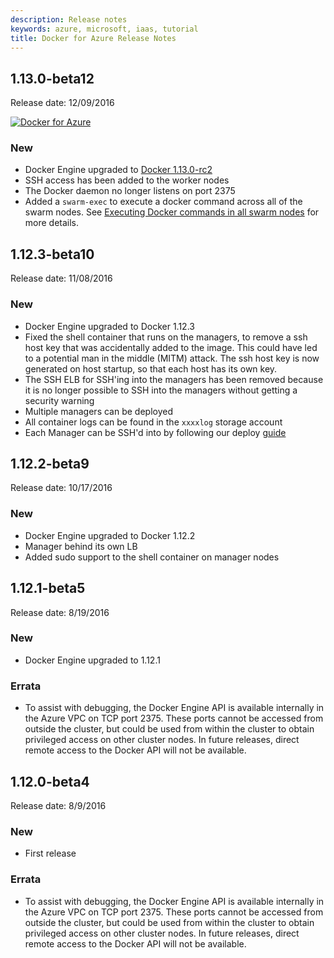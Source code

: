 ```yaml
---
description: Release notes
keywords: azure, microsoft, iaas, tutorial
title: Docker for Azure Release Notes
---
```


## 1.13.0-beta12

Release date: 12/09/2016

<a href="https://portal.azure.com/#create/Microsoft.Template/uri/https%3A%2F%2Fdocker-for-azure.s3.amazonaws.com%2Fazure%2Fbeta%2Flatest.json" data-rel="Beta-13" target="_blank" id="azure-deploy">![Docker for Azure](http://azuredeploy.net/deploybutton.png)</a>

### New

- Docker Engine upgraded to [Docker 1.13.0-rc2](https://github.com/docker/docker/blob/master/CHANGELOG.md)
- SSH access has been added to the worker nodes
- The Docker daemon no longer listens on port 2375
- Added a `swarm-exec` to execute a docker command across all of the swarm nodes. See [Executing Docker commands in all swarm nodes](../deploy#execute-docker-commands-in-all-swarm-nodes) for more details.


## 1.12.3-beta10

Release date: 11/08/2016

### New

- Docker Engine upgraded to Docker 1.12.3
- Fixed the shell container that runs on the managers, to remove a ssh host key that was accidentally added to the image. 
This could have led to a potential man in the middle (MITM) attack. The ssh host key is now generated on host startup, so that each host has its own key.
- The SSH ELB for SSH'ing into the managers has been removed because it is no longer possible to SSH into the managers without getting a security warning
- Multiple managers can be deployed
- All container logs can be found in the `xxxxlog` storage account
- Each Manager can be SSH'd into by following our deploy [guide](../deploy)

## 1.12.2-beta9

Release date: 10/17/2016

### New

- Docker Engine upgraded to Docker 1.12.2
- Manager behind its own LB
- Added sudo support to the shell container on manager nodes

## 1.12.1-beta5

Release date: 8/19/2016

### New

 * Docker Engine upgraded to 1.12.1

### Errata

 * To assist with debugging, the Docker Engine API is available internally in the Azure VPC on TCP port 2375. These ports cannot be accessed from outside the cluster, but could be used from within the cluster to obtain privileged access on other cluster nodes. In future releases, direct remote access to the Docker API will not be available.

## 1.12.0-beta4

Release date: 8/9/2016

### New

 * First release

### Errata

 * To assist with debugging, the Docker Engine API is available internally in the Azure VPC on TCP port 2375. These ports cannot be accessed from outside the cluster, but could be used from within the cluster to obtain privileged access on other cluster nodes. In future releases, direct remote access to the Docker API will not be available.
